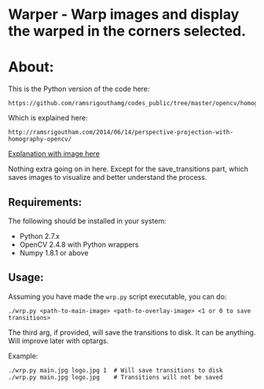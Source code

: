 # Warper - Warp images and display the warped in the corners selected.

About:
======
This is the Python version of the code here:

    https://github.com/ramsrigouthamg/codes_public/tree/master/opencv/homography

Which is explained here:

    http://ramsrigoutham.com/2014/06/14/perspective-projection-with-homography-opencv/

[Explanation with image here](http://imgur.com/a/yiF55)

Nothing extra going on in here.
Except for the save_transitions part, which saves images to visualize and better understand
the process.


Requirements:
-------------
The following should be installed in your system:
* Python 2.7.x
* OpenCV 2.4.8 with Python wrappers
* Numpy 1.8.1 or above


Usage:
------
Assuming you have made the `wrp.py` script executable, you can do:

    ./wrp.py <path-to-main-image> <path-to-overlay-image> <1 or 0 to save transitions>

The third arg, if provided, will save the transitions to disk. It can be anything. Will improve later with optargs.

Example:

	./wrp.py main.jpg logo.jpg 1  # Will save transitions to disk
	./wrp.py main.jpg logo.jpg    # Transitions will not be saved
